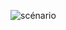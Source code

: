 ![scénario](https://github.com/BgConcept2023/Print-it-JS-main/assets/146881476/d1a4cf2e-685a-49fc-8ccf-0803e38f02eb)
